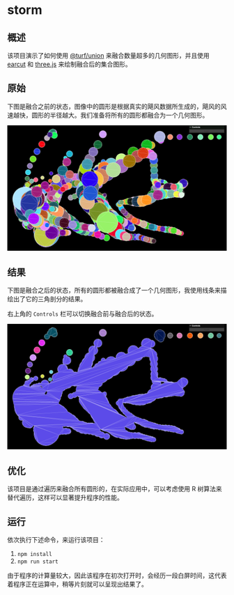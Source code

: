 # storm
## 概述

该项目演示了如何使用 [@turf/union](https://www.npmjs.com/package/@turf/union) 来融合数量超多的几何图形，并且使用 [earcut](https://www.npmjs.com/package/earcut) 和 [three.js](https://www.npmjs.com/package/three) 来绘制融合后的集合图形。

## 原始

下图是融合之前的状态，图像中的圆形是根据真实的飓风数据所生成的，飓风的风速越快，圆形的半径越大。我们准备将所有的圆形都融合为一个几何图形。

![原始图像](./image-hosting/origin.png)

## 结果

下图是融合之后的状态，所有的圆形都被融合成了一个几何图形，我使用线条来描绘出了它的三角剖分的结果。

右上角的 `Controls` 栏可以切换融合前与融合后的状态。

![结果图像](./image-hosting/result.png)

## 优化

该项目是通过遍历来融合所有圆形的，在实际应用中，可以考虑使用 R 树算法来替代遍历，这样可以显著提升程序的性能。

## 运行

依次执行下述命令，来运行该项目：

1. `npm install`
2. `npm run start`

由于程序的计算量较大，因此该程序在初次打开时，会经历一段白屏时间，这代表着程序正在运算中，稍等片刻就可以呈现出结果了。
